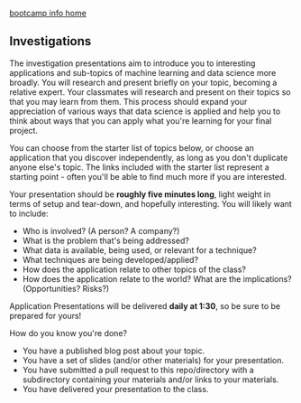 [bootcamp info home](../README.md)

## Investigations

The investigation presentations aim to introduce you to interesting applications and sub-topics of machine learning and data science more broadly. You will research and present briefly on your topic, becoming a relative expert. Your classmates will research and present on their topics so that you may learn from them. This process should expand your appreciation of various ways that data science is applied and help you to think about ways that you can apply what you're learning for your final project.

You can choose from the starter list of topics below, or choose an application that you discover independently, as long as you don't duplicate anyone else's topic. The links included with the starter list represent a starting point - often you'll be able to find much more if you are interested.

Your presentation should be **roughly five minutes long**, light weight in terms of setup and tear-down, and hopefully interesting. You will likely want to include:

 * Who is involved? (A person? A company?)
 * What is the problem that's being addressed?
 * What data is available, being used, or relevant for a technique?
 * What techniques are being developed/applied?
 * How does the application relate to other topics of the class?
 * How does the application relate to the world? What are the implications? (Opportunities? Risks?)

Application Presentations will be delivered **daily at 1:30**, so be sure to be prepared for yours!

How do you know you're done?

 * You have a published blog post about your topic.
 * You have a set of slides (and/or other materials) for your presentation.
 * You have submitted a pull request to this repo/directory with a subdirectory containing your materials and/or links to your materials.
 * You have delivered your presentation to the class.
